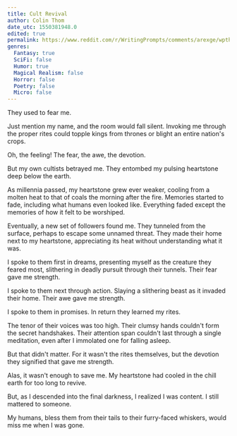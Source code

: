 ```yaml
---
title: Cult Revival
author: Colin Thom
date_utc: 1550381948.0
edited: true
permalink: https://www.reddit.com/r/WritingPrompts/comments/arexge/wptheyre_not_the_best_dark_cultists_they_mumble/
genres:
  Fantasy: true
  SciFi: false
  Humor: true
  Magical Realism: false
  Horror: false
  Poetry: false
  Micro: false
---
```

They used to fear me.

Just mention my name, and the room would fall silent. Invoking me through the proper rites could topple kings from thrones or blight an entire nation's crops.

Oh, the feeling! The fear, the awe, the devotion.

But my own cultists betrayed me. They entombed my pulsing heartstone deep below the earth.

As millennia passed, my heartstone grew ever weaker, cooling from a molten heat to that of coals the morning after the fire. Memories started to fade, including what humans even looked like. Everything faded except the memories of how it felt to be worshiped.

Eventually, a new set of followers found me. They tunneled from the surface, perhaps to escape some unnamed threat. They made their home next to my heartstone, appreciating its heat without understanding what it was.

I spoke to them first in dreams, presenting myself as the creature they feared most, slithering in deadly pursuit through their tunnels. Their fear gave me strength.

I spoke to them next through action. Slaying a slithering beast as it invaded their home. Their awe gave me strength.

I spoke to them in promises. In return they learned my rites.

The tenor of their voices was too high. Their clumsy hands couldn't form the secret handshakes. Their attention span couldn't last through a single meditation, even after I immolated one for falling asleep.

But that didn't matter. For it wasn't the rites themselves, but the devotion they signified that gave me strength.

Alas, it wasn't enough to save me. My heartstone had cooled in the chill earth for too long to revive.

But, as I descended into the final darkness, I realized I was content. I still mattered to someone.

My humans, bless them from their tails to their furry-faced whiskers, would miss me when I was gone.
